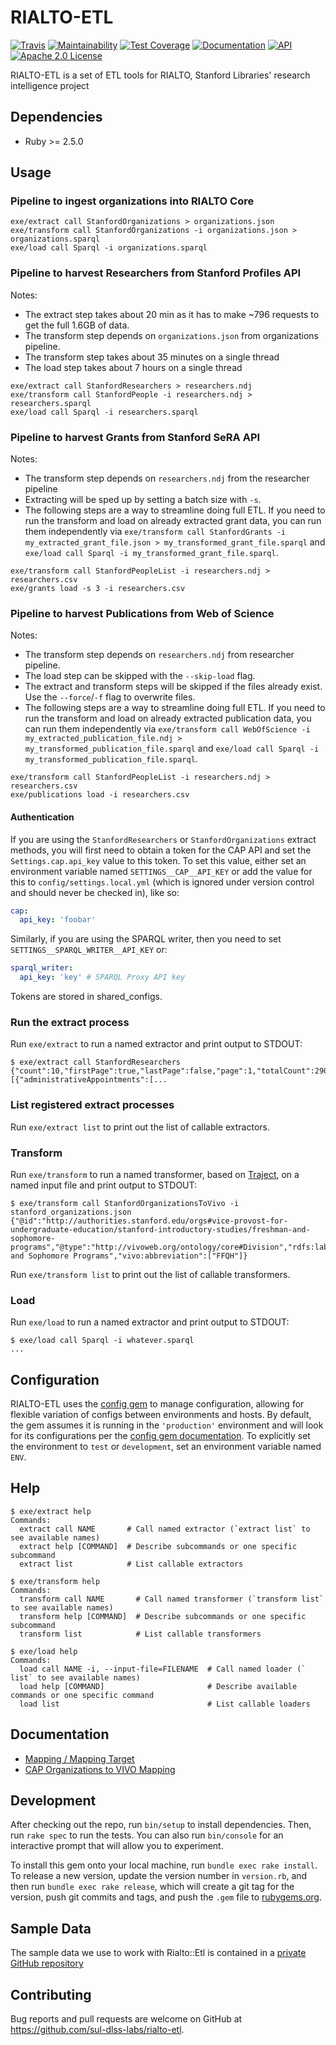 # RIALTO-ETL

[![Travis](https://img.shields.io/travis/sul-dlss-labs/rialto-etl.svg)](https://travis-ci.org/sul-dlss-labs/rialto-etl)
[![Maintainability](https://api.codeclimate.com/v1/badges/ada551c43bfa26ab534d/maintainability)](https://codeclimate.com/github/sul-dlss-labs/rialto-etl/maintainability)
[![Test Coverage](https://api.codeclimate.com/v1/badges/ada551c43bfa26ab534d/test_coverage)](https://codeclimate.com/github/sul-dlss-labs/rialto-etl/test_coverage)
[![Documentation](https://inch-ci.org/github/sul-dlss-labs/rialto-etl.svg?branch=master)](https://inch-ci.org/github/sul-dlss-labs/rialto-etl)
[![API](http://img.shields.io/badge/API-docs-blue.svg)](http://rubydoc.info/gems/rialto-etl)
[![Apache 2.0 License](http://img.shields.io/badge/APACHE2-license-blue.svg)](./LICENSE)

RIALTO-ETL is a set of ETL tools for RIALTO, Stanford Libraries' research intelligence project

## Dependencies

- Ruby >= 2.5.0

## Usage

### Pipeline to ingest organizations into RIALTO Core

```
exe/extract call StanfordOrganizations > organizations.json
exe/transform call StanfordOrganizations -i organizations.json > organizations.sparql
exe/load call Sparql -i organizations.sparql
```

### Pipeline to harvest Researchers from Stanford Profiles API

Notes:
* The extract step takes about 20 min as it has to make ~796 requests to get the full
1.6GB of data.
* The transform step depends on `organizations.json` from organizations pipeline.
* The transform step takes about 35 minutes on a single thread
* The load step takes about 7 hours on a single thread

```
exe/extract call StanfordResearchers > researchers.ndj
exe/transform call StanfordPeople -i researchers.ndj > researchers.sparql
exe/load call Sparql -i researchers.sparql
```


### Pipeline to harvest Grants from Stanford SeRA API

Notes:
* The transform step depends on `researchers.ndj` from the researcher pipeline
* Extracting will be sped up by setting a batch size with `-s`.
* The following steps are a way to streamline doing full ETL. If you need to run the transform and load on already extracted  grant data, you can run them independently via `exe/transform call StanfordGrants -i my_extracted_grant_file.json > my_transformed_grant_file.sparql` and `exe/load call Sparql -i my_transformed_grant_file.sparql`.

```
exe/transform call StanfordPeopleList -i researchers.ndj > researchers.csv
exe/grants load -s 3 -i researchers.csv
```

### Pipeline to harvest Publications from Web of Science
Notes:
* The transform step depends on `researchers.ndj` from researcher pipeline.
* The load step can be skipped with the `--skip-load` flag.
* The extract and transform steps will be skipped if the files already exist. Use the `--force`/`-f` flag to overwrite files.
* The following steps are a way to streamline doing full ETL. If you need to run the transform and load on already extracted  publication data, you can run them independently via `exe/transform call WebOfScience -i my_extracted_publication_file.ndj > my_transformed_publication_file.sparql` and `exe/load call Sparql -i my_transformed_publication_file.sparql`.

```
exe/transform call StanfordPeopleList -i researchers.ndj > researchers.csv
exe/publications load -i researchers.csv
```

#### Authentication

If you are using the `StanfordResearchers` or `StanfordOrganizations` extract methods, you will first need to obtain a token for the CAP API and set the `Settings.cap.api_key` value to this token. To set this value, either set an environment variable named `SETTINGS__CAP__API_KEY` or add the value for this to `config/settings.local.yml` (which is ignored under version control and should never be checked in), like so:


```yaml
cap:
  api_key: 'foobar'
```

Similarly, if you are using the SPARQL writer, then you need to set `SETTINGS__SPARQL_WRITER__API_KEY` or:

```yaml
sparql_writer:
  api_key: 'key' # SPARQL Proxy API key
```

Tokens are stored in shared_configs.

### Run the extract process

Run `exe/extract` to run a named extractor and print output to STDOUT:

    $ exe/extract call StanfordResearchers
    {"count":10,"firstPage":true,"lastPage":false,"page":1,"totalCount":29089,"totalPages":2909,"values":[{"administrativeAppointments":[...

### List registered extract processes

Run `exe/extract list` to print out the list of callable extractors.

### Transform

Run `exe/transform` to run a named transformer, based on [Traject](https://github.com/traject/traject), on a named input file and print output to STDOUT:

    $ exe/transform call StanfordOrganizationsToVivo -i stanford_organizations.json
    {"@id":"http://authorities.stanford.edu/orgs#vice-provost-for-undergraduate-education/stanford-introductory-studies/freshman-and-sophomore-programs","@type":"http://vivoweb.org/ontology/core#Division","rdfs:label":"Freshman and Sophomore Programs","vivo:abbreviation":["FFQH"]}

Run `exe/transform list` to print out the list of callable transformers.

### Load

Run `exe/load` to run a named extractor and print output to STDOUT:

    $ exe/load call Sparql -i whatever.sparql
    ...

## Configuration

RIALTO-ETL uses the [config gem](https://github.com/railsconfig/config) to manage configuration, allowing for flexible variation of configs between environments and hosts. By default, the gem assumes it is running in the `'production'` environment and will look for its configurations per the [config gem documentation](https://github.com/railsconfig/config#accessing-the-settings-object). To explicitly set the environment to `test` or `development`, set an environment variable named `ENV`.

## Help

    $ exe/extract help
    Commands:
      extract call NAME       # Call named extractor (`extract list` to see available names)
      extract help [COMMAND]  # Describe subcommands or one specific subcommand
      extract list            # List callable extractors

    $ exe/transform help
    Commands:
      transform call NAME       # Call named transformer (`transform list` to see available names)
      transform help [COMMAND]  # Describe subcommands or one specific subcommand
      transform list            # List callable transformers

    $ exe/load help
    Commands:
      load call NAME -i, --input-file=FILENAME  # Call named loader (` list` to see available names)
      load help [COMMAND]                       # Describe available commands or one specific command
      load list                                 # List callable loaders

## Documentation

* [Mapping / Mapping Target](./mapping.md)
* [CAP Organizations to VIVO Mapping](./docs/CAP-organizations.md)

## Development

After checking out the repo, run `bin/setup` to install dependencies. Then, run `rake spec` to run the tests. You can also run `bin/console` for an interactive prompt that will allow you to experiment.

To install this gem onto your local machine, run `bundle exec rake install`. To release a new version, update the version number in `version.rb`, and then run `bundle exec rake release`, which will create a git tag for the version, push git commits and tags, and push the `.gem` file to [rubygems.org](https://rubygems.org).

## Sample Data

The sample data we use to work with Rialto::Etl is contained in a [private GitHub repository](https://github.com:sul-dlss/rialto-sample-data)

## Contributing

Bug reports and pull requests are welcome on GitHub at https://github.com/sul-dlss-labs/rialto-etl.
